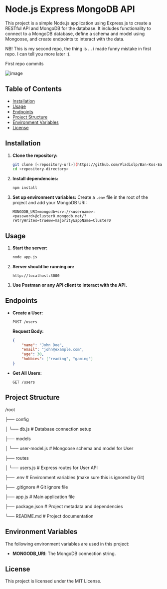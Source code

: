 # Node.js Express MongoDB API

This project is a simple Node.js application using Express.js to create a RESTful API and MongoDB for the database. It includes functionality to connect to a MongoDB database, define a schema and model using Mongoose, and create endpoints to interact with the data.

NB! This is my second repo, the thing is ... i made funny mistake in first repo. I can tell you more later :).

First repo commits

![image](https://github.com/user-attachments/assets/02d1347e-ef03-4477-bd79-e194a00bfc14)


## Table of Contents

- [Installation](#installation)
- [Usage](#usage)
- [Endpoints](#endpoints)
- [Project Structure](#project-structure)
- [Environment Variables](#environment-variables)
- [License](#license)

## Installation

1. **Clone the repository:**
    ```sh
    git clone [<repository-url>](https://github.com/Vladislp/Ban-Kos-Easy-1.git)
    cd <repository-directory>
    ```

2. **Install dependencies:**
    ```sh
    npm install
    ```

3. **Set up environment variables:**
    Create a `.env` file in the root of the project and add your MongoDB URI:
    ```plaintext
    MONGODB_URI=mongodb+srv://<username>:<password>@cluster0.mongodb.net/?retryWrites=true&w=majority&appName=Cluster0
    ```

## Usage

1. **Start the server:**
    ```sh
    node app.js
    ```

2. **Server should be running on:**
    ```plaintext
    http://localhost:3000
    ```

3. **Use Postman or any API client to interact with the API.**

## Endpoints

- **Create a User:**
    ```http
    POST /users
    ```
    **Request Body:**
    ```json
    {
        "name": "John Doe",
        "email": "john@example.com",
        "age": 30,
        "hobbies": ["reading", "gaming"]
    }
    ```

- **Get All Users:**
    ```http
    GET /users
    ```

## Project Structure

/root

  ├── config
  
  │   └── db.js             # Database connection setup
  
  ├── models
  
  │   └── user-model.js     # Mongoose schema and model for User
  
  ├── routes
  
  │   └── users.js          # Express routes for User API
  
  ├── .env                  # Environment variables (make sure this is ignored by Git)
  
  ├── .gitignore            # Git ignore file
  
  ├── app.js                # Main application file
  
  ├── package.json          # Project metadata and dependencies
  
  └── README.md             # Project documentation



## Environment Variables

The following environment variables are used in this project:

- **MONGODB_URI**: The MongoDB connection string.

## License

This project is licensed under the MIT License.

